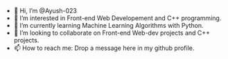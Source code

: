 - 👋 Hi, I’m @Ayush-023
- 👀 I’m interested in Front-end Web Developement and C++ programming.
- 🌱 I’m currently learning Machine Learning Algorithms with Python.
- 💞️ I’m looking to collaborate on Front-end Web-dev projects and C++ projects.
- 📫 How to reach me: Drop a message here in my github profile.

<!---
Ayush-023/Ayush-023 is a ✨ special ✨ repository because its `README.md` (this file) appears on your GitHub profile.
You can click the Preview link to take a look at your changes.
--->

